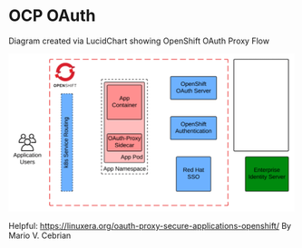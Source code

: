 # OCP OAuth

Diagram created via LucidChart showing OpenShift OAuth Proxy Flow

![OAuth Animated Diagram](Diagram.gif)

Helpful: https://linuxera.org/oauth-proxy-secure-applications-openshift/ By Mario V. Cebrian
